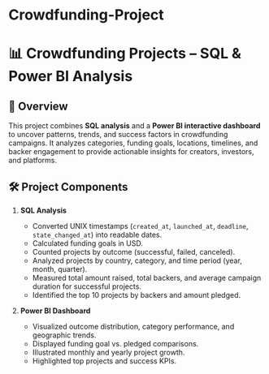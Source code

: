 # Crowdfunding-Project
# 📊 Crowdfunding Projects – SQL & Power BI Analysis

## 📌 Overview
This project combines **SQL analysis** and a **Power BI interactive dashboard** to uncover patterns, trends, and success factors in crowdfunding campaigns. It analyzes categories, funding goals, locations, timelines, and backer engagement to provide actionable insights for creators, investors, and platforms.

## 🛠 Project Components
1. **SQL Analysis**  
   - Converted UNIX timestamps (`created_at`, `launched_at`, `deadline`, `state_changed_at`) into readable dates.  
   - Calculated funding goals in USD.  
   - Counted projects by outcome (successful, failed, canceled).  
   - Analyzed projects by country, category, and time period (year, month, quarter).  
   - Measured total amount raised, total backers, and average campaign duration for successful projects.  
   - Identified the top 10 projects by backers and amount pledged.

2. **Power BI Dashboard**  
   - Visualized outcome distribution, category performance, and geographic trends.  
   - Displayed funding goal vs. pledged comparisons.  
   - Illustrated monthly and yearly project growth.  
   - Highlighted top projects and success KPIs.


